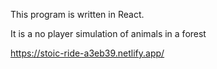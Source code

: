 This program is written in React.

It is a no player simulation of animals in a forest

https://stoic-ride-a3eb39.netlify.app/
